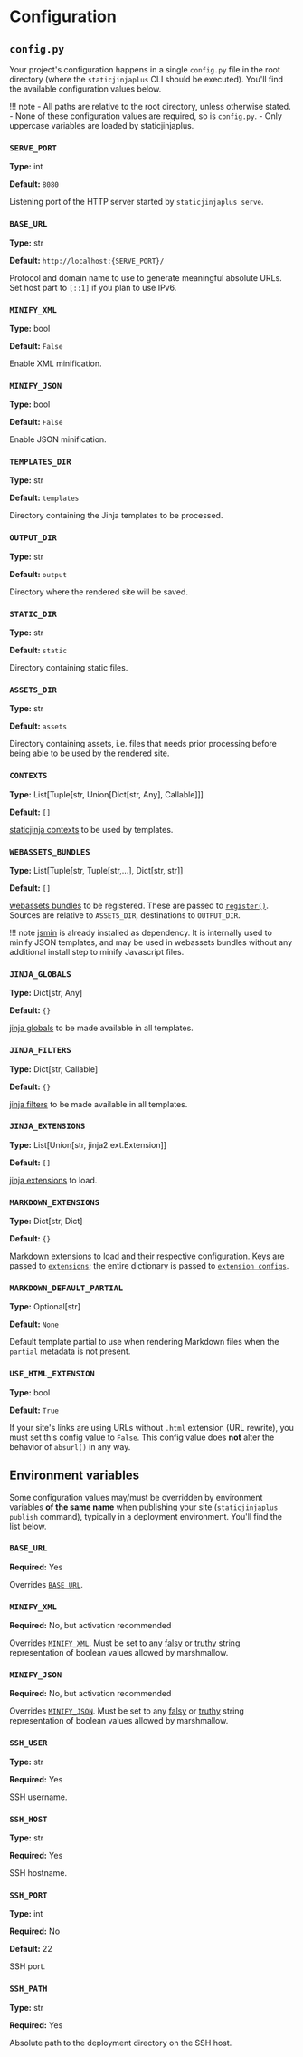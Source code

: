 # Configuration

## `config.py`

Your project's configuration happens in a single `config.py` file in the root directory (where the `staticjinjaplus`
CLI should be executed). You'll find the available configuration values below.

!!! note
    - All paths are relative to the root directory, unless otherwise stated.
    - None of these configuration values are required, so is `config.py`.
    - Only uppercase variables are loaded by staticjinjaplus.

### `SERVE_PORT`

**Type:** int

**Default:** `8080`

Listening port of the HTTP server started by `staticjinjaplus serve`.

### `BASE_URL`

**Type:** str

**Default:** `http://localhost:{SERVE_PORT}/`

Protocol and domain name to use to generate meaningful absolute URLs. Set host part to `[::1]` if you plan to use IPv6.

### `MINIFY_XML`

**Type:** bool

**Default:** `False`

Enable XML minification.

### `MINIFY_JSON`

**Type:** bool

**Default:** `False`

Enable JSON minification.

### `TEMPLATES_DIR`

**Type:** str

**Default:** `templates`

Directory containing the Jinja templates to be processed.

### `OUTPUT_DIR`

**Type:** str

**Default:** `output`

Directory where the rendered site will be saved.

### `STATIC_DIR`

**Type:** str

**Default:** `static`

Directory containing static files.

### `ASSETS_DIR`

**Type:** str

**Default:** `assets`

Directory containing assets, i.e. files that needs prior processing before being able to be used by the rendered site.

### `CONTEXTS`

**Type:** List[Tuple[str, Union[Dict[str, Any], Callable]]]

**Default:** `[]`

[staticjinja contexts](https://staticjinja.readthedocs.io/en/stable/user/advanced.html#loading-data) to be used by
templates.

### `WEBASSETS_BUNDLES`

**Type:** List[Tuple[str, Tuple[str,...], Dict[str, str]]

**Default:** `[]`

[webassets bundles](https://webassets.readthedocs.io/en/latest/bundles.html) to be registered. These are passed to
[`register()`](https://webassets.readthedocs.io/en/latest/environment.html#registering-bundles). Sources are relative to
`ASSETS_DIR`, destinations to `OUTPUT_DIR`.

!!! note
    [jsmin](https://github.com/tikitu/jsmin) is already installed as dependency. It is internally used to minify JSON
    templates, and may be used in webassets bundles without any additional install step to minify Javascript files.

### `JINJA_GLOBALS`

**Type:** Dict[str, Any]

**Default:** `{}`

[jinja globals](https://jinja.palletsprojects.com/en/3.1.x/api/#jinja2.Environment.globals) to be made available in all
templates.

### `JINJA_FILTERS`

**Type:** Dict[str, Callable]

**Default:** `{}`

[jinja filters](https://jinja.palletsprojects.com/en/3.1.x/api/#jinja2.Environment.filters) to be made available in all
templates.

### `JINJA_EXTENSIONS`

**Type:** List[Union[str, jinja2.ext.Extension]]

**Default:** `[]`

[jinja extensions](https://jinja.palletsprojects.com/en/3.1.x/extensions/) to load.

### `MARKDOWN_EXTENSIONS`

**Type:** Dict[str, Dict]

**Default:** `{}`

[Markdown extensions](https://python-markdown.github.io/extensions/) to load and their respective configuration. Keys
are passed to [`extensions`](https://python-markdown.github.io/reference/#extensions); the entire dictionary is passed
to [`extension_configs`](https://python-markdown.github.io/reference/#extension_configs).

### `MARKDOWN_DEFAULT_PARTIAL`

**Type:** Optional[str]

**Default:** `None`

Default template partial to use when rendering Markdown files when the `partial` metadata is not present.

### `USE_HTML_EXTENSION`

**Type:** bool

**Default:** `True`

If your site's links are using URLs without `.html` extension (URL rewrite), you must set this config value to `False`.
This config value does **not** alter the behavior of `absurl()` in any way.

## Environment variables

Some configuration values may/must be overridden by environment variables **of the same name** when publishing your site
(`staticjinjaplus publish` command), typically in a deployment environment. You'll find the list below.

### `BASE_URL`

**Required:** Yes

Overrides [`BASE_URL`](#base_url).

### `MINIFY_XML`

**Required:** No, but activation recommended

Overrides [`MINIFY_XML`](#minify_xml). Must be set to any [falsy](https://marshmallow.readthedocs.io/en/stable/marshmallow.fields.html#marshmallow.fields.Boolean.falsy)
or [truthy](https://marshmallow.readthedocs.io/en/stable/marshmallow.fields.html#marshmallow.fields.Boolean.truthy) string
representation of boolean values allowed by marshmallow.

### `MINIFY_JSON`

**Required:** No, but activation recommended

Overrides [`MINIFY_JSON`](#minify_json). Must be set to any [falsy](https://marshmallow.readthedocs.io/en/stable/marshmallow.fields.html#marshmallow.fields.Boolean.falsy)
or [truthy](https://marshmallow.readthedocs.io/en/stable/marshmallow.fields.html#marshmallow.fields.Boolean.truthy) string
representation of boolean values allowed by marshmallow.

### `SSH_USER`

**Type:** str

**Required:** Yes

SSH username.

### `SSH_HOST`

**Type:** str

**Required:** Yes

SSH hostname.

### `SSH_PORT`

**Type:** int

**Required:** No

**Default:** 22

SSH port.

### `SSH_PATH`

**Type:** str

**Required:** Yes

Absolute path to the deployment directory on the SSH host.